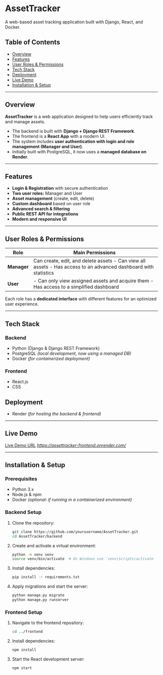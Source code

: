 # AssetTracker  

A web-based asset tracking application built with Django, React, and Docker.  

##  Table of Contents  
- [Overview](#overview)  
- [Features](#features)  
- [User Roles & Permissions](#user-roles--permissions)  
- [Tech Stack](#tech-stack)  
- [Deployment](#deployment)  
- [Live Demo](#live-demo)    
- [Installation & Setup](#installation--setup) 
 

---

##  Overview  
**AssetTracker** is a web application designed to help users efficiently track and manage assets.  
- The backend is built with **Django + Django REST Framework**.  
- The frontend is a **React App** with a modern UI.  
- The system includes **user authentication with login and role management (Manager and User)**.  
- Initially built with PostgreSQL, it now uses a **managed database on Render**.    

---

## Features  
- **Login & Registration** with secure authentication  
- **Two user roles:** Manager and User  
- **Asset management** (create, edit, delete)  
- **Custom dashboard** based on user role  
- **Advanced search & filtering**  
- **Public REST API for integrations**  
- **Modern and responsive UI**
   
---
##  User Roles & Permissions  

| Role    | Main Permissions |
|---------|-----------------|
| **Manager** |  Can create, edit, and delete assets - Can view all assets - Has access to an advanced dashboard with statistics |
| **User** | - Can only view assigned assets and acquire them - Has access to a simplified dashboard |

Each role has a **dedicated interface** with different features for an optimized user experience.  

---

##  Tech Stack  

### **Backend**  
- Python (Django & Django REST Framework)  
- PostgreSQL *(local development, now using a managed DB)*  
- Docker *(for containerized deployment)*  

### **Frontend**  
- React.js  
- CSS  

## **Deployment**  
- Render *(for hosting the backend & frontend)*  

---

##  Live Demo  
  [Live Demo URL](#) *https://assettracker-frontend.onrender.com/*  

---

## Installation & Setup  

### **Prerequisites**  
- Python 3.x  
- Node.js & npm  
- Docker *(optional: if running in a containerized environment)*  

### **Backend Setup**  
1. Clone the repository:  
   ```bash
   git clone https://github.com/yourusername/AssetTracker.git
   cd AssetTracker/backend

2. Create and activate a virtual environment:
   ```bash
   python -m venv venv  
   source venv/bin/activate  # On Windows use `venv\Scripts\activate
   
4. Install dependencies:
   ```bash
   pip install -r requirements.txt

5. Apply migrations and start the server:
   ```bash
   python manage.py migrate  
   python manage.py runserver 

### **Frontend Setup**  
1. Navigate to the frontend repository:
   ```bash
   cd ../frontend

3. Install dependencies:
   ```bash
   npm install

5. Start the React development server:
   ```bash
   npm start  





